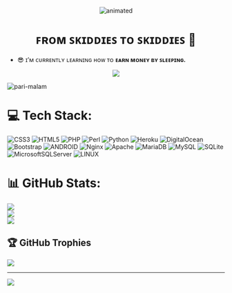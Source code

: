 <p align="center"><img src="https://user-images.githubusercontent.com/25004320/228351428-f88b20d5-9866-4cfb-9e64-44b064246fc5.gif" alt="animated" /></p>
<h1 align="center">ꜰʀᴏᴍ ꜱᴋɪᴅᴅɪᴇꜱ ᴛᴏ ꜱᴋɪᴅᴅɪᴇꜱ 🗿 </h1>

- 😎 ɪ’ᴍ ᴄᴜʀʀᴇɴᴛʟʏ ʟᴇᴀʀɴɪɴɢ ʜᴏᴡ ᴛᴏ **ᴇᴀʀɴ ᴍᴏɴᴇʏ ʙʏ ꜱʟᴇᴇᴘɪɴɢ.**
<p align="center"> <img src="https://www.redhat.com/cms/managed-files/Brand_Standars-Red_Hat-_color_on-black.svg?itok=wPCF1-sX">
<p align="left"> <img src="https://komarev.com/ghpvc/?username=pari-malam&label=Profile%20views&color=0e75b6&style=flat" alt="pari-malam" /> </p>

# 💻 Tech Stack:
![CSS3](https://img.shields.io/badge/css3-%231572B6.svg?style=plastic&logo=css3&logoColor=white) ![HTML5](https://img.shields.io/badge/html5-%23E34F26.svg?style=plastic&logo=html5&logoColor=white) ![PHP](https://img.shields.io/badge/php-%23777BB4.svg?style=plastic&logo=php&logoColor=white) ![Perl](https://img.shields.io/badge/perl-%2339457E.svg?style=plastic&logo=perl&logoColor=white) ![Python](https://img.shields.io/badge/python-3670A0?style=plastic&logo=python&logoColor=ffdd54) ![Heroku](https://img.shields.io/badge/heroku-%23430098.svg?style=plastic&logo=heroku&logoColor=white) ![DigitalOcean](https://img.shields.io/badge/DigitalOcean-%230167ff.svg?style=plastic&logo=digitalOcean&logoColor=white) ![Bootstrap](https://img.shields.io/badge/bootstrap-%23563D7C.svg?style=plastic&logo=bootstrap&logoColor=white) ![ANDROID](https://img.shields.io/badge/android-%2320232a.svg?style=plastic&logo=android&logoColor=%a4c639) ![Nginx](https://img.shields.io/badge/nginx-%23009639.svg?style=plastic&logo=nginx&logoColor=white) ![Apache](https://img.shields.io/badge/apache-%23D42029.svg?style=plastic&logo=apache&logoColor=white) ![MariaDB](https://img.shields.io/badge/MariaDB-003545?style=plastic&logo=mariadb&logoColor=white) ![MySQL](https://img.shields.io/badge/mysql-%2300f.svg?style=plastic&logo=mysql&logoColor=white) ![SQLite](https://img.shields.io/badge/sqlite-%2307405e.svg?style=plastic&logo=sqlite&logoColor=white) ![MicrosoftSQLServer](https://img.shields.io/badge/Microsoft%20SQL%20Sever-CC2927?style=plastic&logo=microsoft%20sql%20server&logoColor=white) ![LINUX](https://img.shields.io/badge/Linux-FCC624?style=plastic&logo=linux&logoColor=black)
# 📊 GitHub Stats:
![](https://github-readme-stats.vercel.app/api?username=Pari-Malam&theme=monokai&hide_border=false&include_all_commits=true&count_private=false)<br/>
![](https://github-readme-streak-stats.herokuapp.com/?user=Pari-Malam&theme=monokai&hide_border=false)<br/>
![](https://github-readme-stats.vercel.app/api/top-langs/?username=Pari-Malam&theme=monokai&hide_border=false&include_all_commits=true&count_private=false&layout=compact)

## 🏆 GitHub Trophies
![](https://github-profile-trophy.vercel.app/?username=Pari-Malam&theme=discord&no-frame=false&no-bg=false&margin-w=4)

---
[![](https://visitcount.itsvg.in/api?id=Pari-Malam&icon=1&color=4)](https://visitcount.itsvg.in)

<!-- Proudly created with GPRM ( https://gprm.itsvg.in ) -->
